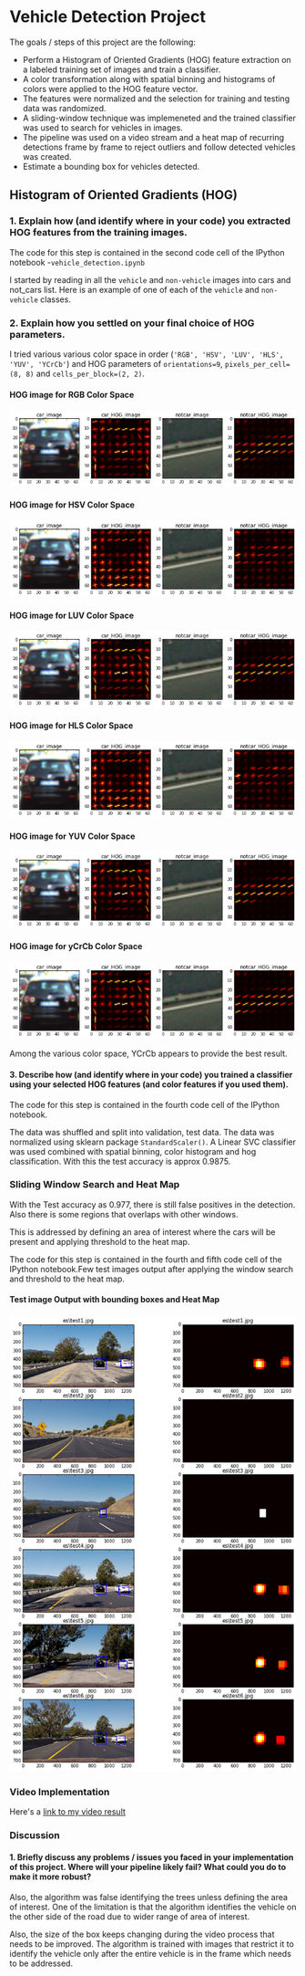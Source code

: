 # **Vehicle Detection Project**

The goals / steps of this project are the following:

* Perform a Histogram of Oriented Gradients (HOG) feature extraction on a labeled training set of images and train a classifier.
* A color transformation along with spatial binning and histograms of colors were applied to the HOG feature vector. 
* The features were normalized and the selection for training and testing data was randomized.
* A sliding-window technique was implemeneted and the trained classifier was used to search for vehicles in images.
* The pipeline was used on a video stream and a heat map of recurring detections frame by frame to reject outliers and follow detected vehicles was created.
* Estimate a bounding box for vehicles detected.

## Histogram of Oriented Gradients (HOG)

### 1. Explain how (and identify where in your code) you extracted HOG features from the training images.

The code for this step is contained in the second code cell of the IPython notebook -`vehicle_detection.ipynb`  

I started by reading in all the `vehicle` and `non-vehicle` images into cars and not_cars list.  Here is an example of one of each of the `vehicle` and `non-vehicle` classes.

### 2. Explain how you settled on your final choice of HOG parameters.

I tried various various color space in order (`'RGB', 'HSV', 'LUV', 'HLS', 'YUV', 'YCrCb'`) and HOG parameters of `orientations=9`, `pixels_per_cell=(8, 8)` and `cells_per_block=(2, 2)`. 
#### HOG image for RGB Color Space 
![](./output_images/rgb_hog_image.png?raw=true "RGB")

#### HOG image for HSV Color Space
![](./output_images/hsv_hog_image.png?raw=true "HSV")

#### HOG image for LUV Color Space
![](./output_images/luv_hog_image.png?raw=true "LUV")


#### HOG image for HLS Color Space
![](./output_images/hls_hog_image.png?raw=true "HLS")

#### HOG image for YUV Color Space
![](./output_images/yuv_hog_image.png?raw=true "YUV")

#### HOG image for yCrCb Color Space
![](./output_images/yCrCb_hog_image.png?raw=true "YCrCb")

Among the various color space, YCrCb appears to provide the best result. 

#### 3. Describe how (and identify where in your code) you trained a classifier using your selected HOG features (and color features if you used them).

The code for this step is contained in the fourth code cell of the IPython notebook. 

The data was shuffled and split into validation, test data. The data was normalized using sklearn package `StandardScaler()`. A Linear SVC classifier was used combined with spatial binning, color histogram and hog classification.  With this the test accuracy is approx 0.9875.

### Sliding Window Search and Heat Map

With the Test accuracy as 0.977, there is still false positives in the detection. Also there is some regions that overlaps with other windows.

This is addressed by defining an area of interest where the cars will be present and applying threshold to the heat map. 

The code for this step is contained in the fourth and fifth code cell of the IPython notebook.Few test images output after applying the window search and threshold to the heat map.

#### Test image Output with bounding boxes and Heat Map
![](./output_images/output_single_image.png?raw=true "Output")

### Video Implementation

Here's a [link to my video result](./project_output.mp4)

### Discussion

#### 1. Briefly discuss any problems / issues you faced in your implementation of this project.  Where will your pipeline likely fail?  What could you do to make it more robust?

Also, the algorithm was false identifying the trees unless defining the area of interest. One of the limitation is that the algorithm identifies the vehicle on the other side of the road due to wider range of area of interest. 

Also, the size of the box keeps changing during the video process that needs to be improved. The algorithm is trained with images that restrict it to identify the vehicle only after the entire vehicle is in the frame which needs to be addressed.